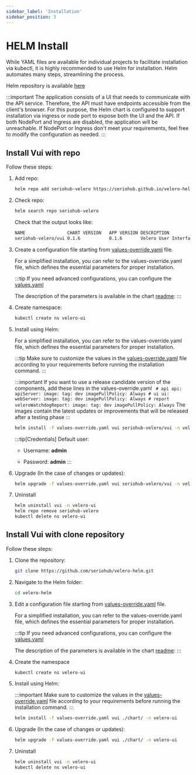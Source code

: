 ```yaml
---
sidebar_label: 'Installation'
sidebar_position: 3
---
```


# HELM Install

While YAML files are available for individual projects to facilitate installation via kubectl, it is highly recommended to use Helm for installation. Helm automates many steps, streamlining the process.

Helm repository is available [here](https://github.com/seriohub/velero-helm)

:::important
The application consists of a UI that needs to communicate with the API service. Therefore, the API must have endpoints accessible from the client's browser. For this purpose, the Helm chart is configured to support installation via ingress or node port to expose both the UI and the API.
If both NodePort and Ingress are disabled, the application will be unreachable.
If NodePort or Ingress don't meet your requirements, feel free to modify the configuration as needed.
:::

## Install Vui with repo

Follow these steps:

1. Add repo:

    ``` bash
    helm repo add seriohub-velero https://seriohub.github.io/velero-helm/
    ```

2. Check repo:

    ``` bash
    helm search repo seriohub-velero
    ```

    Check that the output looks like:

    ``` bash
    NAME                CHART VERSION   APP VERSION DESCRIPTION                                       
    seriohub-velero/vui 0.1.6           0.1.6       Velero User Interface: a friendly UI and dashbo..
    ```

3. Create a configuration file starting from [values-override.yaml](https://github.com/seriohub/velero-helm/blob/main/values-override.yaml) file.

    For a simplified installation, you can refer to the values-override.yaml file, which defines the essential parameters for proper installation.

    :::tip
    If you need advanced configurations, you can configure the [values.yaml](https://github.com/seriohub/velero-helm/blob/main/chart/values.yaml)

    The description of the parameters is available in the chart [readme](https://github.com/seriohub/velero-helm/tree/main/chart):
    :::

4. Create namespace:
  
    ``` bash
    kubectl create ns velero-ui
    ```

5. Install using Helm:

    For a simplified installation, you can refer to the values-override.yaml file, which defines the essential parameters for proper installation.

    :::tip
    Make sure to customize the values in the [values-override.yaml](https://github.com/seriohub/velero-helm/blob/main/values-override.yaml) file according to your requirements before running the installation command.
    :::

    :::important
    If you want to use a release candidate version of the components, add these lines in the values-override.yaml
         ``` 
        # api
        api:
        apiServer:
            image:
            tag: dev
            imagePullPolicy: Always
        # ui
        ui:
        webServer:
            image:
            tag: dev
            imagePullPolicy: Always
        # report 
        veleroWatchdogReport:
            image:
            tag: dev
            imagePullPolicy: Always
         ```
    The images contain the latest updates or improvements that will be released after a testing phase
    :::



    ``` bash
    helm install -f values-override.yaml vui seriohub-velero/vui -n velero-ui
    ```

    :::tip[Credentials]
    Default user:

    - Username: **admin**

    - Password: **admin**
    :::

6. Upgrade (In the case of changes or updates):

    ``` bash
    helm upgrade -f values-override.yaml vui seriohub-velero/vui -n velero-ui
    ```

7. Uninstall

    ``` bash
    helm uninstall vui -n velero-ui
    helm repo remove seriohub-velero
    kubectl delete ns velero-ui
    ```

## Install Vui with clone repository

Follow these steps:

1. Clone the repository:

    ``` bash
    git clone https://github.com/seriohub/velero-helm.git
    ```

2. Navigate to the Helm folder:

    ``` bash
    cd velero-helm
    ```

3. Edit a configuration file starting from [values-override.yaml](https://github.com/seriohub/velero-helm/blob/main/values-override.yaml) file.

    For a simplified installation, you can refer to the values-override.yaml file, which defines the essential parameters for proper installation.

    :::tip
    If you need advanced configurations, you can configure the [values.yaml](https://github.com/seriohub/velero-helm/blob/main/chart/values.yaml)

    The description of the parameters is available in the chart [readme](https://github.com/seriohub/velero-helm/tree/main/chart):
    :::

4. Create the namespace

    ``` bash
    kubectl create ns velero-ui
    ```

5. Install using Helm:

    :::important
    Make sure to customize the values in the [values-override.yaml](https://github.com/seriohub/velero-helm/blob/main/values-override.yaml) file according to your requirements before running the installation command.
    :::

    ``` bash
    helm install -f values-override.yaml vui ./chart/ -n velero-ui
    ```

6. Upgrade (In the case of changes or updates):

    ``` bash
    helm upgrade -f values-override.yaml vui ./chart/ -n velero-ui
    ```

7. Uninstall

    ``` bash
    helm uninstall vui -n velero-ui
    kubectl delete ns velero-ui
    ```
